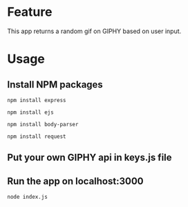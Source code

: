 # Feature
This app returns a random gif on GIPHY based on user input.
# Usage
## Install NPM packages
```
npm install express

npm install ejs

npm install body-parser

npm install request
```
## Put your own GIPHY api in keys.js file
## Run the app on localhost:3000
```
node index.js
```